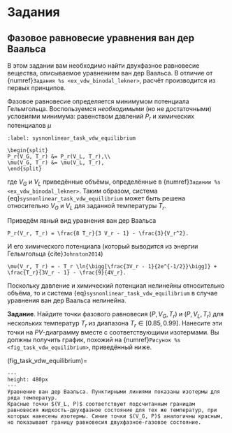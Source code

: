 # Задания

## Фазовое равновесие уравнения ван дер Ваальса

В этом задании вам необходимо найти двухфазное равновесие вещества, описываемое уравнением ван дер Ваальса. В отличие от {numref}`Задания %s <ex_vdw_binodal_lekner>`, расчёт производится из первых принципов.

Фазовое равновесие определяется минимумом потенциала Гельмгольца. Воспользуемся *необходимыми* (но не достаточными) условиями минимума: равенством давлений $P_r$ и химических потенциалов $\mu$

```{math}
:label: sysnonlinear_task_vdw_equilibrium

\begin{split}
P_r(V_G, T_r) &= P_r(V_L, T_r),\\
\mu(V_G, T_r) &= \mu(V_L, T_r),
\end{split}
```

где $V_G$ и $V_L$ приведённые объёмы, определённые в {numref}`Задании %s <ex_vdw_binodal_lekner>`. Таким образом, система {eq}`sysnonlinear_task_vdw_equilibrium` может быть решена относительно $V_G$ и $V_L$ для заданной температуры $T_r$.

Приведём явный вид уравнения ван дер Ваальса

```{math}
P_r(V_r, T_r) = \frac{8 T_r}{3 V_r - 1} - \frac{3}{V_r^2}.
```

И его химического потенциала (который выводится из энергии Гельмгольца {cite}`Johnston2014`)

```{math}
\mu(V_r, T_r) = - T_r \ln{\bigg[\frac{3V_r - 1}{2e^{-1/2}}\bigg]} + \frac{T_r}{3V_r - 1} - \frac{9}{4V_r}.
```

Поскольку давление и химический потенциал нелинейны относительно объёма, то и система {eq}`sysnonlinear_task_vdw_equilibrium` в случае уравнения ван дер Ваальса нелинейна.

**Задание**. Найдите точки фазового равновесия $(P, V_G, T_r)$ и $(P, V_L, T_r)$ для нескольких температур $T_r$ из диапазона $T_r \in [0.85, 0.99]$. Нанесите эти точки на $PV$-диаграмму  вместе с соответствующими изотермами. Вы должны получить график, похожий на {numref}`Рисунок %s <fig_task_vdw_equilibrium>`, приведённый ниже.

(fig_task_vdw_equilibrium)=
```{figure} vdw_equilibrium_answer.svg
---
height: 480px
---
Уравнение ван дер Ваальса. Пунктирными линиями показаны изотермы для ряда температур.
Красные точки $(V_L, P)$ соответствуют подсчитанным границам равновесия жидкость-двухфазное состояние для тех же температур, при которых нанесены изотермы. Синие точки $(V_G, P)$ аналогичны красным, но показывают границу равновесия двухфазное-газовое состояние.
```
